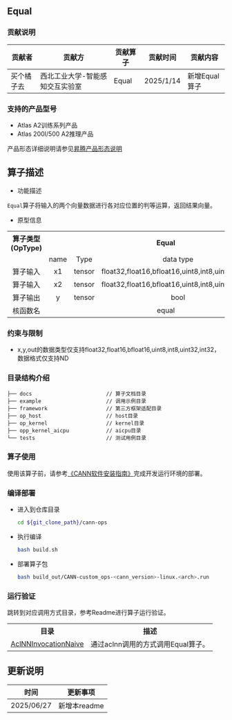 ## Equal
### 贡献说明
| 贡献者   | 贡献方              | 贡献算子  | 贡献时间      | 贡献内容      |
|-------|------------------|-------|-----------|-----------|
| 买个橘子去 | 西北工业大学-智能感知交互实验室 | Equal | 2025/1/14 | 新增Equal算子 |

### 支持的产品型号
- Atlas A2训练系列产品
- Atlas 200I/500 A2推理产品

产品形态详细说明请参见[昇腾产品形态说明](http://www.hiascend.com/document/redirect/CannCommunityProductForm)

## 算子描述
- 功能描述

`Equal`算子将输入的两个向量数据进行各对应位置的判等运算，返回结果向量。

- 原型信息

<table>
<tr><th align="center">算子类型(OpType)</th><th colspan="4" align="center">Equal</th></tr> 
<tr><td align="center"> </td><td align="center">name</td><td align="center">Type</td><td align="center">data type</td><td align="center">format</td></tr>  
<tr><td rowspan="2" align="center">算子输入</td>
<tr><td align="center">x1</td><td align="center">tensor</td><td align="center">float32,float16,bfloat16,uint8,int8,uint32,int32</td><td align="center">ND</td></tr>  
<tr><td rowspan="2" align="center">算子输入</td>
<tr><td align="center">x2</td><td align="center">tensor</td><td align="center">float32,float16,bfloat16,uint8,int8,uint32,int32</td><td align="center">ND</td></tr>  
<tr><td rowspan="1" align="center">算子输出</td>
<td align="center">y</td><td align="center">tensor</td><td align="center">bool</td><td align="center">ND</td></tr>  
<tr><td rowspan="1" align="center">核函数名</td><td colspan="4" align="center">equal</td></tr>  
</table>

### 约束与限制
- x,y,out的数据类型仅支持float32,float16,bfloat16,uint8,int8,uint32,int32，数据格式仅支持ND

### 目录结构介绍
```
├── docs                        // 算子文档目录
├── example                     // 调用示例目录
├── framework                   // 第三方框架适配目录
├── op_host                     // host目录
├── op_kernel                   // kernel目录
├── opp_kernel_aicpu            // aicpu目录
└── tests                       // 测试用例目录
```

### 算子使用
使用该算子前，请参考[《CANN软件安装指南》](https://hiascend.com/document/redirect/CannCommunityInstSoftware)完成开发运行环境的部署。

### 编译部署
  - 进入到仓库目录

    ```bash
    cd ${git_clone_path}/cann-ops
    ```

  - 执行编译

    ```bash
    bash build.sh
    ```

  - 部署算子包

    ```bash
    bash build_out/CANN-custom_ops-<cann_version>-linux.<arch>.run
    ```
### 运行验证
跳转到对应调用方式目录，参考Readme进行算子运行验证。
<table>
    <th>目录</th><th>描述</th>
    <tr>
        <td><a href="./examples/AclNNInvocationNaive"> AclNNInvocationNaive</td><td>通过aclnn调用的方式调用Equal算子。</td>
    </tr>
</table>

## 更新说明
| 时间 | 更新事项 |
|----|------|
| 2025/06/27| 新增本readme |